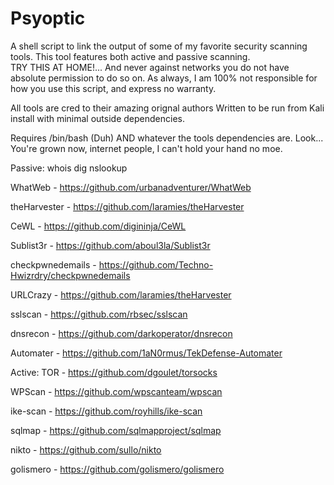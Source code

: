 # Psyoptic

A shell script to link the output of some of my favorite security scanning tools. 
This tool features both active and passive scanning.  
TRY THIS AT HOME!... 
And never against networks you do not have absolute permission to do so on. 
As always, I am 100% not responsible for how you use this script, and express no warranty.

All tools are cred to their amazing orignal authors
Written to be run from Kali install with minimal outside dependencies.


Requires
  /bin/bash (Duh) AND whatever the tools dependencies are.
  Look... You're grown now, internet people, I can't hold your hand no moe. 

Passive:
  whois dig nslookup
  
  WhatWeb - https://github.com/urbanadventurer/WhatWeb
  
  theHarvester - https://github.com/laramies/theHarvester
  
  CeWL - https://github.com/digininja/CeWL
  
  Sublist3r - https://github.com/aboul3la/Sublist3r
  
  checkpwnedemails - https://github.com/Techno-Hwizrdry/checkpwnedemails
  
  URLCrazy - https://github.com/laramies/theHarvester
  
  sslscan - https://github.com/rbsec/sslscan
  
  dnsrecon - https://github.com/darkoperator/dnsrecon
  
  Automater - https://github.com/1aN0rmus/TekDefense-Automater

Active:
  TOR - https://github.com/dgoulet/torsocks
  
  WPScan - https://github.com/wpscanteam/wpscan
  
  ike-scan - https://github.com/royhills/ike-scan
  
  sqlmap - https://github.com/sqlmapproject/sqlmap
  
  nikto - https://github.com/sullo/nikto
  
  golismero - https://github.com/golismero/golismero
